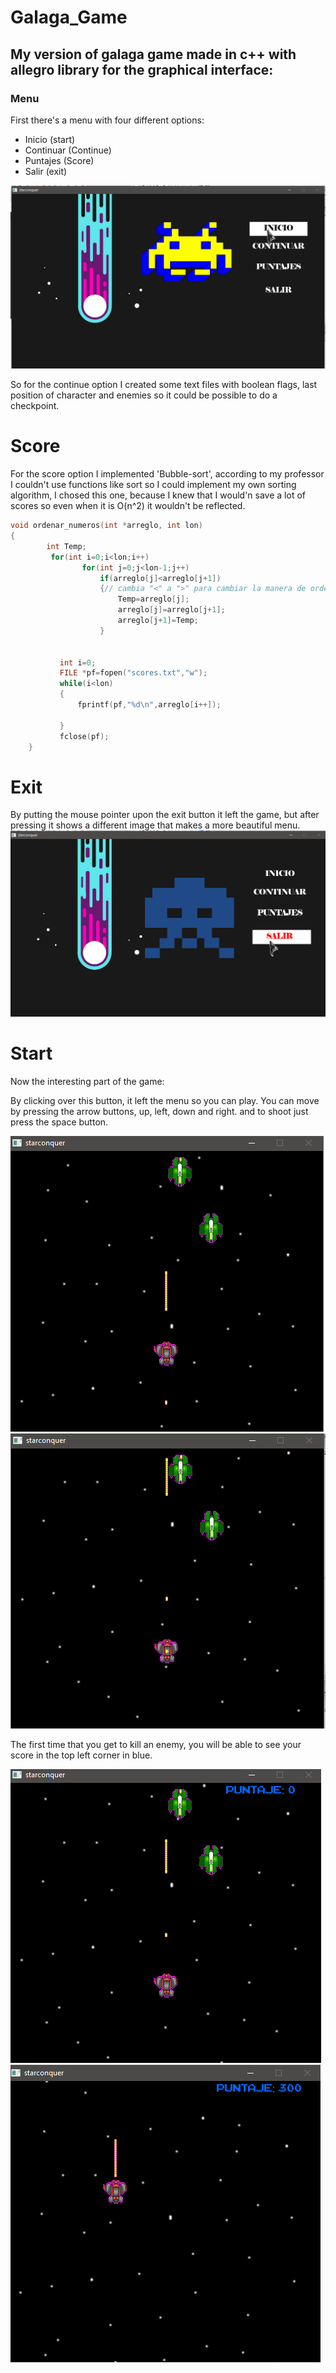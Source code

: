 # Galaga_Game
## My version of galaga game made in c++ with allegro library for the graphical interface:
### Menu

First there's a menu with four different options:

* Inicio (start)
* Continuar (Continue)
* Puntajes (Score)
* Salir (exit)

![GitHub Logo](/Sample/1.png)

So for the continue option I created some text files with boolean flags, last position of character and enemies so it could be possible to do a checkpoint.
# Score
For the score option I implemented 'Bubble-sort', according to my professor I couldn't use functions like sort so I could implement my own sorting algorithm, I chosed this one, because I knew that I would'n save a lot of scores so even when it is O(n^2) it wouldn't be reflected.

``` c++
void ordenar_numeros(int *arreglo, int lon)
{
        int Temp;
         for(int i=0;i<lon;i++)
                for(int j=0;j<lon-1;j++)
                    if(arreglo[j]<arreglo[j+1])
                    {// cambia "<" a ">" para cambiar la manera de ordenar
                        Temp=arreglo[j];
                        arreglo[j]=arreglo[j+1];
                        arreglo[j+1]=Temp;
                    }


           int i=0;
           FILE *pf=fopen("scores.txt","w");
           while(i<lon)
           {
               fprintf(pf,"%d\n",arreglo[i++]);

           }
           fclose(pf);
    }

```


# Exit
By putting the mouse pointer upon the exit button it left the game, but after pressing it shows a different image that makes a more beautiful menu.
![GitHub Logo](/Sample/3.png)

# Start

Now the interesting part of the game:

By clicking over this button, it left the menu so you can play.
You can move by pressing the arrow buttons, up, left, down and right.
and to shoot just press the space button.

![GitHub Logo](/Sample/5.png)
![GitHub Logo](/Sample/6.png)

The first time that you get to kill an enemy, you will be able to see your score in the top left corner in blue.

![GitHub Logo](/Sample/7.png)
![GitHub Logo](/Sample/8.png)